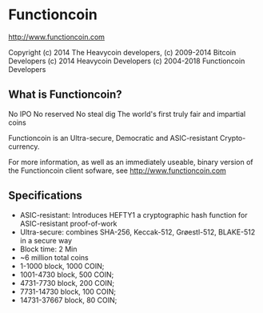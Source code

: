 Functioncoin
================================

http://www.functioncoin.com

Copyright (c) 2014 The Heavycoin developers,
(c) 2009-2014 Bitcoin Developers
(c) 2014 Heavycoin Developers
(c) 2004-2018 Functioncoin Developers

What is Functioncoin?
----------------

No IPO
No reserved
No steal dig
The world's first truly fair and impartial coins

Functioncoin is an Ultra-secure, Democratic and ASIC-resistant Crypto-currency.

For more information, as well as an immediately useable, binary version of
the Functioncoin client sofware, see http://www.functioncoin.com

Specifications
-------

* ASIC-resistant: Introduces HEFTY1 a cryptographic hash function for ASIC-resistant proof-of-work
* Ultra-secure: combines SHA-256, Keccak-512, Grøestl-512, BLAKE-512 in a secure way
* Block time: 2 Min
* ~6 million total coins
* 1-1000       block, 1000 COIN;
* 1001-4730   block,  500 COIN;
* 4731-7730  block,  200 COIN;
* 7731-14730  block,  100 COIN;
* 14731-37667  block,   80 COIN;
